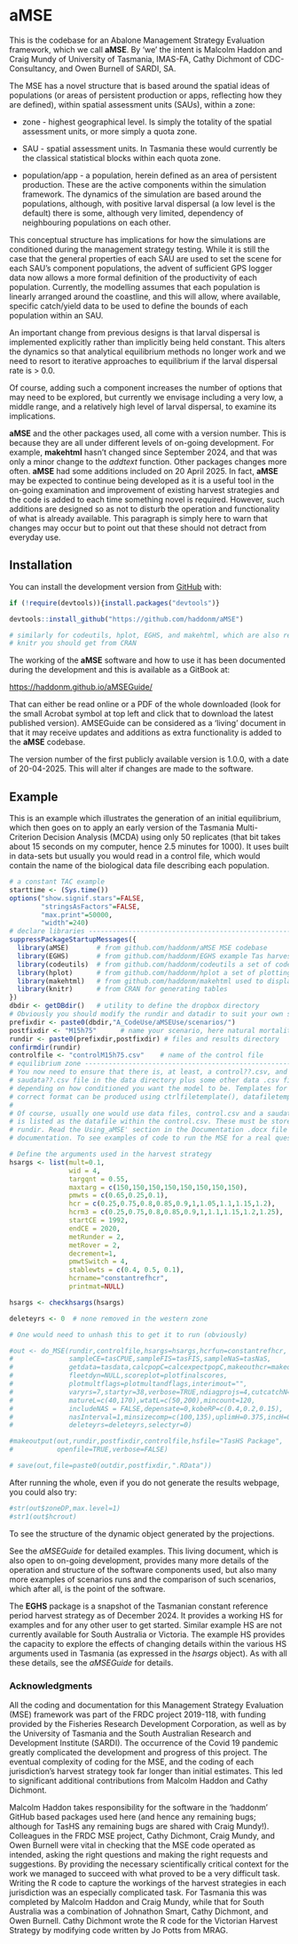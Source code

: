 
<!-- README.md is generated from README.Rmd. Please edit that file -->

# aMSE

<!-- badges: start -->
<!-- badges: end -->

This is the codebase for an Abalone Management Strategy Evaluation
framework, which we call **aMSE**. By ‘we’ the intent is Malcolm Haddon
and Craig Mundy of University of Tasmania, IMAS-FA, Cathy Dichmont of
CDC-Consultancy, and Owen Burnell of SARDI, SA.

The MSE has a novel structure that is based around the spatial ideas of
populations (or areas of persistent production or apps, reflecting how
they are defined), within spatial assessment units (SAUs), within a
zone:

- zone - highest geographical level. Is simply the totality of the
  spatial assessment units, or more simply a quota zone.

- SAU - spatial assessment units. In Tasmania these would currently be
  the classical statistical blocks within each quota zone.

- population/app - a population, herein defined as an area of persistent
  production. These are the active components within the simulation
  framework. The dynamics of the simulation are based around the
  populations, although, with positive larval dispersal (a low level is
  the default) there is some, although very limited, dependency of
  neighbouring populations on each other.

This conceptual structure has implications for how the simulations are
conditioned during the management strategy testing. While it is still
the case that the general properties of each SAU are used to set the
scene for each SAU’s component populations, the advent of sufficient GPS
logger data now allows a more formal definition of the productivity of
each population. Currently, the modelling assumes that each population
is linearly arranged around the coastline, and this will allow, where
available, specific catch/yield data to be used to define the bounds of
each population within an SAU.

An important change from previous designs is that larval dispersal is
implemented explicitly rather than implicitly being held constant. This
alters the dynamics so that analytical equilibrium methods no longer
work and we need to resort to iterative approaches to equilibrium if the
larval dispersal rate is \> 0.0.

Of course, adding such a component increases the number of options that
may need to be explored, but currently we envisage including a very low,
a middle range, and a relatively high level of larval dispersal, to
examine its implications.

**aMSE** and the other packages used, all come with a version number.
This is because they are all under different levels of on-going
development. For example, **makehtml** hasn’t changed since September
2024, and that was only a minor change to the *addtext* function. Other
packages changes more often. **aMSE** had some additions included on 20
April 2025. In fact, **aMSE** may be expected to continue being
developed as it is a useful tool in the on-going examination and
improvement of existing harvest strategies and the code is added to each
time something novel is required. However, such additions are designed
so as not to disturb the operation and functionality of what is already
available. This paragraph is simply here to warn that changes may occur
but to point out that these should not detract from everyday use.

## Installation

You can install the development version from
[GitHub](https://github.com/haddonm/aMSE) with:

``` r
if (!require(devtools)){install.packages("devtools")} 

devtools::install_github("https://github.com/haddonm/aMSE")

# similarly for codeutils, hplot, EGHS, and makehtml, which are also required
# knitr you should get from CRAN
```

The working of the **aMSE** software and how to use it has been
documented during the development and this is available as a GitBook at:

<https://haddonm.github.io/aMSEGuide/>

That can either be read online or a PDF of the whole downloaded (look
for the small Acrobat symbol at top left and click that to download the
latest published version). AMSEGuide can be considered as a ‘living’
document in that it may receive updates and additions as extra
functionality is added to the **aMSE** codebase.

The version number of the first publicly available version is 1.0.0,
with a date of 20-04-2025. This will alter if changes are made to the
software.

## Example

This is an example which illustrates the generation of an initial
equilibrium, which then goes on to apply an early version of the
Tasmania Multi-Criterion Decision Analysis (MCDA) using only 50
replicates (that bit takes about 15 seconds on my computer, hence 2.5
minutes for 1000). It uses built in data-sets but usually you would read
in a control file, which would contain the name of the biological data
file describing each population.

``` r
# a constant TAC example
starttime <- (Sys.time())
options("show.signif.stars"=FALSE,
        "stringsAsFactors"=FALSE,
        "max.print"=50000,
        "width"=240)
# declare libraries ------------------------------------------------------------
suppressPackageStartupMessages({
  library(aMSE)       # from github.com/haddonm/aMSE MSE codebase
  library(EGHS)       # from github.com/haddonm/EGHS example Tas harvest strategy
  library(codeutils)  # from github.com/haddonm/codeutils a set of code utilities
  library(hplot)      # from github.com/haddonm/hplot a set of plotting routines
  library(makehtml)   # from github.com/haddonm/makehtml used to display results
  library(knitr)      # from CRAN for generating tables
})
dbdir <- getDBdir()   # utility to define the dropbox directory
# Obviously you should modify the rundir and datadir to suit your own setup
prefixdir <- paste0(dbdir,"A_CodeUse/aMSEUse/scenarios/")
postfixdir <- "M15h75"      # name your scenario, here natural mortality=0.15, steepness=0.75 
rundir <- paste0(prefixdir,postfixdir) # files and results directory
confirmdir(rundir)
controlfile <- "controlM15h75.csv"    # name of the control file
# equilibrium zone -------------------------------------------------------------
# You now need to ensure that there is, at least, a control??.csv, and a 
# saudata??.csv file in the data directory plus some other data .csv files
# depending on how conditioned you want the model to be. Templates for the
# correct format can be produced using ctrlfiletemplate(), datafiletemplate().
# 
# Of course, usually one would use data files, control.csv and a saudata.csv, which
# is listed as the datafile within the control.csv. These must be stored in 
# rundir. Read the Using_aMSE' section in the Documentation .docx file in the 
# documentation. To see examples of code to run the MSE for a real question.

# Define the arguments used in the harvest strategy
hsargs <- list(mult=0.1,
               wid = 4,
               targqnt = 0.55,
               maxtarg = c(150,150,150,150,150,150,150,150),
               pmwts = c(0.65,0.25,0.1),
               hcr = c(0.25,0.75,0.8,0.85,0.9,1,1.05,1.1,1.15,1.2),
               hcrm3 = c(0.25,0.75,0.8,0.85,0.9,1,1.1,1.15,1.2,1.25),
               startCE = 1992,
               endCE = 2020,
               metRunder = 2,
               metRover = 2,
               decrement=1,
               pmwtSwitch = 4,
               stablewts = c(0.4, 0.5, 0.1),
               hcrname="constantrefhcr",
               printmat=NULL)

hsargs <- checkhsargs(hsargs)

deleteyrs <- 0  # none removed in the western zone

# One would need to unhash this to get it to run (obviously)

#out <- do_MSE(rundir,controlfile,hsargs=hsargs,hcrfun=constantrefhcr,
#              sampleCE=tasCPUE,sampleFIS=tasFIS,sampleNaS=tasNaS,
#              getdata=tasdata,calcpopC=calcexpectpopC,makeouthcr=makeouthcr,
#              fleetdyn=NULL,scoreplot=plotfinalscores,
#              plotmultflags=plotmultandflags,interimout="",
#              varyrs=7,startyr=38,verbose=TRUE,ndiagprojs=4,cutcatchN=56,
#              matureL=c(40,170),wtatL=c(50,200),mincount=120,
#              includeNAS = FALSE,depensate=0,kobeRP=c(0.4,0.2,0.15),
#              nasInterval=1,minsizecomp=c(100,135),uplimH=0.375,incH=0.005,
#              deleteyrs=deleteyrs,selectyr=0)

#makeoutput(out,rundir,postfixdir,controlfile,hsfile="TasHS Package",
#           openfile=TRUE,verbose=FALSE)

# save(out,file=paste0(outdir,postfixdir,".RData"))
```

After running the whole, even if you do not generate the results
webpage, you could also try:

``` r
#str(out$zoneDP,max.level=1)
#str1(out$hcrout)
```

To see the structure of the dynamic object generated by the projections.

See the *aMSEGuide* for detailed examples. This living document, which
is also open to on-going development, provides many more details of the
operation and structure of the software components used, but also many
more examples of scenarios runs and the comparison of such scenarios,
which after all, is the point of the software.

The **EGHS** package is a snapshot of the Tasmanian constant reference
period harvest strategy as of December 2024. It provides a working HS
for examples and for any other user to get started. Similar example HS
are not currently available for South Australia or Victoria. The example
HS provides the capacity to explore the effects of changing details
within the various HS arguments used in Tasmania (as expressed in the
*hsargs* object). As with all these details, see the *aMSEGuide* for
details.

### Acknowledgments

All the coding and documentation for this Management Strategy Evaluation
(MSE) framework was part of the FRDC project 2019-118, with funding
provided by the Fisheries Research Development Corporation, as well as
by the University of Tasmania and the South Australian Research and
Development Institute (SARDI). The occurrence of the Covid 19 pandemic
greatly complicated the development and progress of this project. The
eventual complexity of coding for the MSE, and the coding of each
jurisdiction’s harvest strategy took far longer than initial estimates.
This led to significant additional contributions from Malcolm Haddon and
Cathy Dichmont.

Malcolm Haddon takes responsibility for the software in the ‘haddonm’
GitHub based packages used here (and hence any remaining bugs; although
for TasHS any remaining bugs are shared with Craig Mundy!). Colleagues
in the FRDC MSE project, Cathy Dichmont, Craig Mundy, and Owen Burnell
were vital in checking that the MSE code operated as intended, asking
the right questions and making the right requests and suggestions. By
providing the necessary scientifically critical context for the work we
managed to succeed with what proved to be a very difficult task. Writing
the R code to capture the workings of the harvest strategies in each
jurisdiction was an especially complicated task. For Tasmania this was
completed by Malcolm Haddon and Craig Mundy, while that for South
Australia was a combination of Johnathon Smart, Cathy Dichmont, and Owen
Burnell. Cathy Dichmont wrote the R code for the Victorian Harvest
Strategy by modifying code written by Jo Potts from MRAG.
